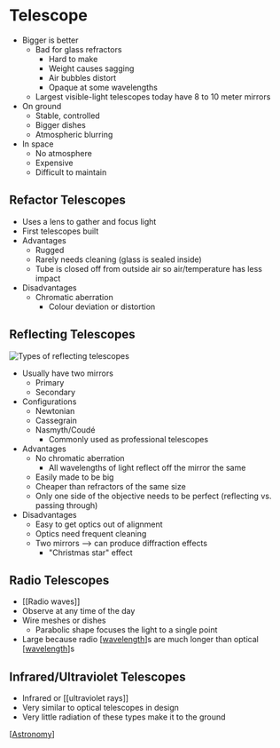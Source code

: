 # Telescope

- Bigger is better
  - Bad for glass refractors
    - Hard to make
    - Weight causes sagging
    - Air bubbles distort
    - Opaque at some wavelengths
  - Largest visible-light telescopes today have 8 to 10 meter mirrors
- On ground
  - Stable, controlled
  - Bigger dishes
  - Atmospheric blurring
- In space
  - No atmosphere
  - Expensive
  - Difficult to maintain

## Refactor Telescopes

- Uses a lens to gather and focus light
- First telescopes built
- Advantages
  - Rugged
  - Rarely needs cleaning (glass is sealed inside)
  - Tube is closed off from outside air so air/temperature has less impact
- Disadvantages
  - Chromatic aberration
    - Colour deviation or distortion

## Reflecting Telescopes

![Types of reflecting telescopes](/assets/second-brain/2020-10-13-14-21-50.png)

- Usually have two mirrors
  - Primary
  - Secondary
- Configurations
  - Newtonian
  - Cassegrain
  - Nasmyth/Coudé
    - Commonly used as professional telescopes
- Advantages
  - No chromatic aberration
    - All wavelengths of light reflect off the mirror the same
  - Easily made to be big
  - Cheaper than refractors of the same size
  - Only one side of the objective needs to be perfect (reflecting vs. passing through)
- Disadvantages
  - Easy to get optics out of alignment
  - Optics need frequent cleaning
  - Two mirrors --> can produce diffraction effects
    - "Christmas star" effect

## Radio Telescopes

- [[Radio waves]]
- Observe at any time of the day
- Wire meshes or dishes
  - Parabolic shape focuses the light to a single point
- Large because radio [[wavelength]]s are much longer than optical [[wavelength]]s

## Infrared/Ultraviolet Telescopes

- Infrared or [[ultraviolet rays]]
- Very similar to optical telescopes in design
- Very little radiation of these types make it to the ground

[[Astronomy]]

[//begin]: # "Autogenerated link references for markdown compatibility"
[radio-waves]: radio-waves "Radio Waves"
[wavelength]: wavelength "Wavelength"
[ultraviolet-rays]: ultraviolet-rays "Ultraviolet Rays"
[astronomy]: astronomy "Astronomy"
[//end]: # "Autogenerated link references"